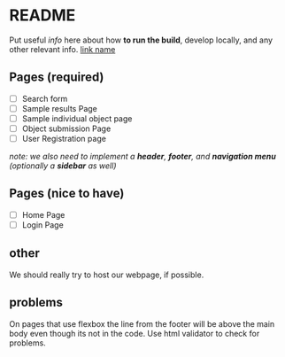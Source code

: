 # README

Put useful *info* here about how **to run the build**, develop locally, and any other relevant info. [link name](https://google.com)

## Pages (required)

- [ ] Search form
- [ ] Sample results Page
- [ ] Sample individual object page
- [ ] Object submission Page
- [ ] User Registration page

*note: we also need to implement a **header**, **footer**, and **navigation menu** (optionally a **sidebar** as well)*

## Pages (nice to have)

- [ ] Home Page
- [ ] Login Page

## other

We should really try to host our webpage, if possible.

## problems

On pages that use flexbox the line from the footer will be above the main body even though its not in the code. Use html validator to check for problems.
